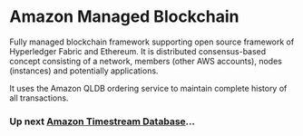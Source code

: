# Amazon Managed Blockchain

Fully managed blockchain framework supporting open source framework of Hyperledger Fabric and Ethereum. It is distributed consensus-based concept consisting of a network, members (other AWS accounts), nodes (instances) and potentially applications.

It uses the Amazon QLDB ordering service to maintain complete history of all transactions.

### Up next [Amazon Timestream Database](../amazon-timestream/README.md)...